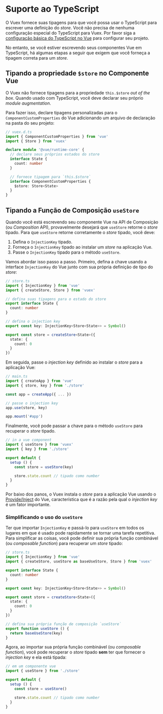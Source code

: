 # Suporte ao TypeScript

O Vuex fornece suas tipagens para que você possa usar o TypeScript para escrever uma definição do _store_. Você não precisa de nenhuma configuração especial do TypeScript para Vuex. Por favor siga a [configuração básica do TypeScript no Vue](https://v3.vuejs.org/guide/typescript-support.html) para configurar seu projeto.

No entanto, se você estiver escrevendo seus componentes Vue em TypeScript, há algumas etapas a seguir que exigem que você forneça a tipagem correta para um _store_.

## Tipando a propriedade `$store` no Componente Vue

O Vuex não fornece tipagens para a propriedade `this.$store` _out_ _of_ _the_ _box_. Quando usado com TypeScript, você deve declarar seu próprio _module_ _augmentation_.

Para fazer isso, declare tipagens personalizadas para o `ComponentCustomProperties` do Vue adicionando um arquivo de declaração na pasta do seu projeto:

```ts
// vuex.d.ts
import { ComponentCustomProperties } from 'vue'
import { Store } from 'vuex'

declare module '@vue/runtime-core' {
  // declare seus próprios estados do store
  interface State {
    count: number
  }

  // fornece tipagem para `this.$store`
  interface ComponentCustomProperties {
    $store: Store<State>
  }
}
```

## Tipando a Função de Composição `useStore`

Quando você está escrevendo seu componente Vue na API de Composição (ou _Composition_ API), provavelmente desejará que `useStore` retorne o _store_ tipado. Para que `useStore` retorne corretamente o _store_ tipado, você deve:

1. Defina o `InjectionKey` tipado.
2. Forneça o `InjectionKey` tipado ao instalar um _store_ na aplicação Vue.
3. Passe o `InjectionKey` tipado para o método `useStore`.

Vamos abordar isso passo a passo. Primeiro, defina a chave usando a interface `InjectionKey` do Vue junto com sua própria definição de tipo do _store_:

```ts
// store.ts
import { InjectionKey } from 'vue'
import { createStore, Store } from 'vuex'

// defina suas tipagens para o estado do store
export interface State {
  count: number
}

// defina o injection key
export const key: InjectionKey<Store<State>> = Symbol()

export const store = createStore<State>({
  state: {
    count: 0
  }
})
```

Em seguida, passe o _injection_ _key_ definido ao instalar o _store_ para a aplicação Vue:

```ts
// main.ts
import { createApp } from 'vue'
import { store, key } from './store'

const app = createApp({ ... })

// passe o injection key
app.use(store, key)

app.mount('#app')
```

Finalmente, você pode passar a chave para o método `useStore` para recuperar o _store_ tipado.

```ts
// in a vue component
import { useStore } from 'vuex'
import { key } from './store'

export default {
  setup () {
    const store = useStore(key)

    store.state.count // tipado como number
  }
}
```

Por baixo dos panos, o Vuex instala o _store_ para a aplicação Vue usando o [Provide/Inject](https://v3.vuejs.org/api/composition-api.html#provide-inject) do Vue, característica que é a razão pela qual o _injection_ _key_ é um fator importante.

### Simplificando o uso do `useStore`

Ter que importar `InjectionKey` e passá-lo para `useStore` em todos os lugares em que é usado pode rapidamente se tornar uma tarefa repetitiva. Para simplificar as coisas, você pode definir sua própria função combinável (ou _composable_ _function_) para recuperar um _store_ tipado:

```ts
// store.ts
import { InjectionKey } from 'vue'
import { createStore, useStore as baseUseStore, Store } from 'vuex'

export interface State {
  count: number
}

export const key: InjectionKey<Store<State>> = Symbol()

export const store = createStore<State>({
  state: {
    count: 0
  }
})

// defina sua própria função de composição `useStore`
export function useStore () {
  return baseUseStore(key)
}
```

Agora, ao importar sua própria função combinável (ou _composable_ _function_), você pode recuperar o _store_ tipado **sem** ter que fornecer o _injection_ _key_ e ela está tipada:

```ts
// em um componente vue
import { useStore } from './store'

export default {
  setup () {
    const store = useStore()

    store.state.count // tipado como number
  }
}
```
